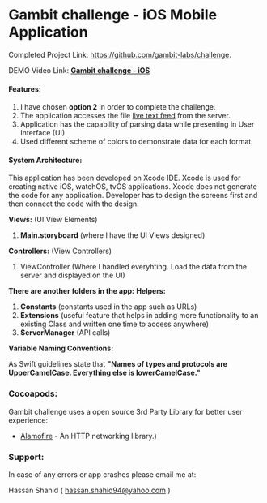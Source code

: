 # Gambit challenge - iOS Mobile Application
Completed Project Link:
https://github.com/gambit-labs/challenge.

DEMO Video Link: **[Gambit challenge - iOS ](https://www.youtube.com/watch?v=Z8EQbbn94Q8)**

#### Features:
1. I have chosen **option 2** in order to complete the challenge. 
2. The application accesses the file [live text feed](http://tuftuf.gambitlabs.fi/feed.txt) from the server.
3. Application has the capability of parsing data while presenting in User Interface (UI)
4. Used different scheme of colors to demonstrate data for each format.

#### System Architecture:
This application has been developed on Xcode IDE. Xcode is used for creating native iOS, watchOS, tvOS applications. Xcode does not generate the code for any application. Developer has to design the screens first and then connect the code with the design.

**Views:** (UI View Elements)
1. **Main.storyboard** (where I have the UI Views designed)

**Controllers:** (View Controllers)
1. ViewController (Where I handled everyhting. Load the data from the server and displayed on the UI)

**There are another folders in the app:**
**Helpers:**
1. **Constants** (constants used in the app such as URLs)
2. **Extensions** (useful feature that helps in adding more functionality to an existing Class and written one time to access anywhere)
3. **ServerManager** (API calls)

**Variable Naming Conventions:**

As Swift guidelines state that **"Names of types and protocols are UpperCamelCase. Everything else is lowerCamelCase."**

### Cocoapods:

Gambit challenge uses a open source 3rd Party Library for better user experience:

* [Alamofire](https://github.com/Alamofire/Alamofire) - An HTTP networking library.)

### Support:
In case of any errors or app crashes please email me at:

Hassan Shahid ( [hassan.shahid94@yahoo.com](hassan.shahid94@yahoo.com) )
